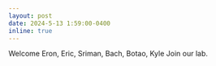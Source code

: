 ```yaml
---
layout: post
date: 2024-5-13 1:59:00-0400
inline: true
---
```


Welcome Eron, Eric, Sriman, Bach, Botao, Kyle Join our lab. 
